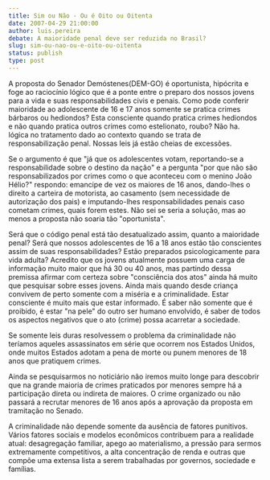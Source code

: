 ```yaml
---
title: Sim ou Não - Ou é Oito ou Oitenta
date: 2007-04-29 21:00:00
author: luis.pereira
debate: A maioridade penal deve ser reduzida no Brasil?
slug: sim-ou-nao-ou-e-oito-ou-oitenta
status: publish 
type: post
---
```


A proposta do Senador Demóstenes(DEM-GO) é oportunista, hipócrita e foge ao raciocínio lógico que é a ponte entre o preparo dos nossos jovens para a vida e suas responsabilidades civis e penais. Como pode conferir maioridade ao adolescente de 16 e 17 anos somente se pratica crimes bárbaros ou hediondos? Esta consciente quando pratica crimes hediondos e não quando pratica outros crimes como estelionato, roubo? Não ha. lógica no tratamento dado ao contexto quando se trata de responsabilização penal. Nossas leis já estão cheias de excessões.  

Se o argumento é que "já que os adolescentes votam, reportando-se a responsabilidade sobre o destino da nação" e a pergunta "por que não são responsabilizados por crimes como o que aconteceu com o menino João Hélio?" respondo: emancipe de vez os maiores de 16 anos, dando-lhes o direito a carteira de motorista, ao casamento (sem necessidade de autorização dos pais) e imputando-lhes responsabilidades penais caso cometam crimes, quais forem estes. Não sei se seria a solução, mas ao menos a proposta não soaria tão "oportunista".  

Será que o código penal está tão desatualizado assim, quanto a maioridade penal? Será que nossos adolescentes de 16 a 18 anos estão tão conscientes assim de suas responsabilidades? Estão preparados psicologicamente para vida adulta? Acredito que os jovens atualmente possuem uma carga de informação muito maior que há 30 ou 40 anos, mas partindo dessa premissa afirmar com certeza sobre "consciência dos atos" ainda há muito que pesquisar sobre esses jovens. Ainda mais quando desde criança convivem de perto somente com a miséria e a criminalidade. Estar consciente é muito mais que estar informado. É saber não somente que é proibido, é estar "na pele" do outro ser humano envolvido, é saber de todos os aspectos negativos que o ato (crime) possa acarretar a sociedade.  

Se somente leis duras resolvessem o problema da criminalidade não teríamos aqueles assassinatos em série que ocorrem nos Estados Unidos, onde muitos Estados adotam a pena de morte ou punem menores de 18 anos que pratiquem crimes.  

Ainda se pesquisarmos no noticiário não iremos muito longe para descobrir que na grande maioria de crimes praticados por menores sempre há a participação direta ou indireta de maiores. O crime organizado ou não passará a recrutar menores de 16 anos após a aprovação da proposta em tramitação no Senado.  

A criminalidade não depende somente da ausência de fatores punitivos. Vários fatores sociais e modelos econômicos contribuem para a realidade atual: desagregação familiar, apego ao materialismo, a pressão para sermos extremamente competitivos, a alta concentração de renda e outras que compõe uma extensa lista a serem trabalhadas por governos, sociedade e famílias.
